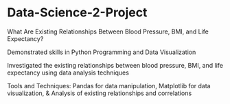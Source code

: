 # Data-Science-2-Project
What Are Existing Relationships Between Blood Pressure, BMI, and Life Expectancy?

Demonstrated skills in Python Programming and Data Visualization

Investigated the existing relationships between blood pressure, BMI, and life expectancy using data analysis techniques

Tools and Techniques: Pandas for data manipulation, Matplotlib for data visualization, & Analysis of existing relationships and correlations

